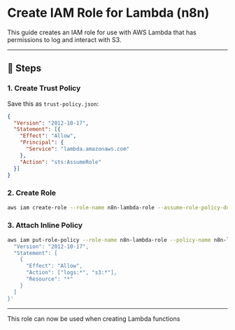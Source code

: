 # Create IAM Role for Lambda (n8n)

This guide creates an IAM role for use with AWS Lambda that has permissions to log and interact with S3.

---

## 📌 Steps

### 1. Create Trust Policy

Save this as `trust-policy.json`:

```json
{
  "Version": "2012-10-17",
  "Statement": [{
    "Effect": "Allow",
    "Principal": {
      "Service": "lambda.amazonaws.com"
    },
    "Action": "sts:AssumeRole"
  }]
}
```

### 2. Create Role

```bash
aws iam create-role --role-name n8n-lambda-role --assume-role-policy-document file://trust-policy.json
```

### 3. Attach Inline Policy

```bash
aws iam put-role-policy --role-name n8n-lambda-role --policy-name n8n-lambda-policy --policy-document '{
  "Version": "2012-10-17",
  "Statement": [
    {
      "Effect": "Allow",
      "Action": ["logs:*", "s3:*"],
      "Resource": "*"
    }
  ]
}'
```

---

This role can now be used when creating Lambda functions
